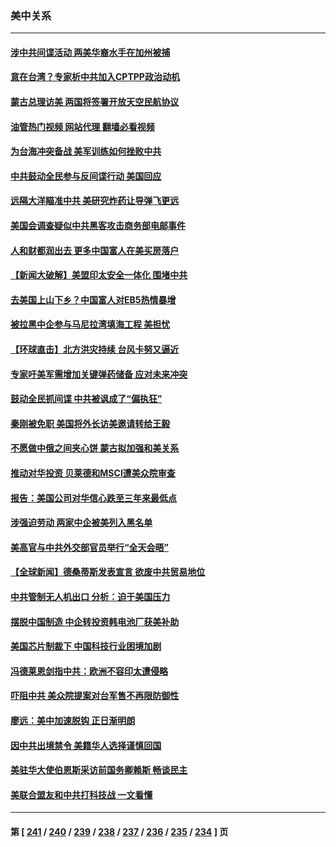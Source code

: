 ### 美中关系
---
#### [涉中共间谍活动 两美华裔水手在加州被捕](../../pages/nf1412576/n14047497.md?08040445) 
#### [意在台湾？专家析中共加入CPTPP政治动机](../../pages/nf1412576/n14046856.md?08040445) 
#### [蒙古总理访美 两国将签署开放天空民航协议](../../pages/nf1412576/n14046946.md?08040445) 
#### [油管热门视频 网站代理 翻墙必看视频](http://138.2.39.72:81/youtube.html?epic-marker?08040445)
#### [为台海冲突备战 美军训练如何挫败中共](../../pages/nf1412576/n14046882.md?08040445) 
#### [中共鼓动全民参与反间谍行动 美国回应](../../pages/nf1412576/n14046801.md?08040445) 
#### [远隔大洋瞄准中共 美研究炸药让导弹飞更远](../../pages/nf1412576/n14046789.md?08040445) 
#### [美国会调查疑似中共黑客攻击商务部电邮事件](../../pages/nf1412576/n14046814.md?08040445) 
#### [人和财都润出去 更多中国富人在美买房落户](../../pages/nf1412576/n14046803.md?08040445) 
#### [【新闻大破解】美盟印太安全一体化 围堵中共](../../pages/nf1412576/n14046701.md?08040445) 
#### [去美国上山下乡？中国富人对EB5热情暴增](../../pages/nf1412576/n14046750.md?08040445) 
#### [被拉黑中企参与马尼拉湾填海工程 美担忧](../../pages/nf1412576/n14046646.md?08040445) 
#### [【环球直击】北方洪灾持续 台风卡努又逼近](../../pages/nf1412576/n14046037.md?08040445) 
#### [专家吁美军需增加关键弹药储备 应对未来冲突](../../pages/nf1412576/n14046424.md?08040445) 
#### [鼓动全民抓间谍 中共被讽成了“偏执狂”](../../pages/nf1412576/n14046112.md?08040445) 
#### [秦刚被免职 美国将外长访美邀请转给王毅](../../pages/nf1412576/n14046092.md?08040445) 
#### [不愿做中俄之间夹心饼 蒙古拟加强和美关系](../../pages/nf1412576/n14046041.md?08040445) 
#### [推动对华投资 贝莱德和MSCI遭美众院审查](../../pages/nf1412576/n14046038.md?08040445) 
#### [报告：美国公司对华信心跌至三年来最低点](../../pages/nf1412576/n14046008.md?08040445) 
#### [涉强迫劳动 两家中企被美列入黑名单](../../pages/nf1412576/n14045950.md?08040445) 
#### [美高官与中共外交部官员举行“全天会晤”](../../pages/nf1412576/n14045765.md?08040445) 
#### [【全球新闻】德桑蒂斯发表宣言 欲废中共贸易地位](../../pages/nf1412576/n14045755.md?08040445) 
#### [中共管制无人机出口 分析：迫于美国压力](../../pages/nf1412576/n14045323.md?08040445) 
#### [摆脱中国制造 中企转投资韩电池厂获美补助](../../pages/nf1412576/n14045249.md?08040445) 
#### [美国芯片制裁下 中国科技行业困境加剧](../../pages/nf1412576/n14045306.md?08040445) 
#### [冯德莱恩剑指中共：欧洲不容印太遭侵略](../../pages/nf1412576/n14045295.md?08040445) 
#### [吓阻中共 美众院提案对台军售不再限防御性](../../pages/nf1412576/n14044868.md?08040445) 
#### [廖远：美中加速脱钩 正日渐明朗](../../pages/nf1412576/n14044938.md?08040445) 
#### [因中共出境禁令 美籍华人选择谨慎回国](../../pages/nf1412576/n14044647.md?08040445) 
#### [美驻华大使伯恩斯采访前国务卿赖斯 畅谈民主](../../pages/nf1412576/n14040084.md?08040445) 
#### [美联合盟友和中共打科技战 一文看懂](../../pages/nf1412576/n14041956.md?08040445) 

---
#### 第 [ [241](./241.md?08040445) / [240](./240.md?08040445) / [239](./239.md?08040445) / [238](./238.md?08040445) / [237](./237.md?08040445) / [236](./236.md?08040445) / [235](./235.md?08040445) / [234](./234.md?08040445) ] 页
